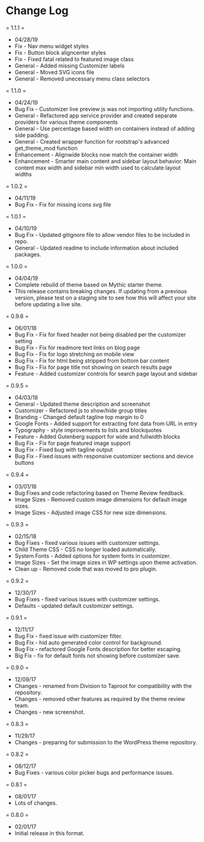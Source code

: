 # Change Log

= 1.1.1 =
* 04/28/19
* Fix - Nav menu widget styles
* Fix - Button block aligncenter styles
* Fix - Fixed fatal related to featured image class
* General - Added missing Customizer labels
* General - Moved SVG icons file
* General - Removed unecessary menu class selectors

= 1.1.0 =
* 04/24/19
* Bug Fix - Customizer live preview js was not importing utility functions.
* General - Refactored app service provider and created separate providers for various theme components
* General - Use percentage based width on containers instead of adding side padding.
* General - Created wrapper function for rootstrap's advanced get_theme_mod function
* Enhancement - Alignwide blocks now match the container width
* Enhancement - Smarter main content and sidebar layout behavior. Main content max width and sidebar min width used to calculate layout widths

= 1.0.2 =
* 04/11/19
* Bug Fix - Fix for missing icons svg file

= 1.0.1 =
* 04/10/19
* Bug Fix - Updated gitignore file to allow vendor files to be included in repo.
* General - Updated readme to include information about included packages.

= 1.0.0 =
* 04/04/19
* Complete rebuild of theme based on Mythic starter theme.
* This release contains breaking changes. If updating from a previous version, please test on a staging site to see how this will affect your site before updating a live site.

= 0.9.6 =
* 06/01/18
* Bug Fix - Fix for fixed header not being disabled per the customizer setting
* Bug Fix - Fix for readmore text links on blog page
* Bug Fix - Fix for logo stretching on mobile view
* Bug Fix - Fix for html being stripped from bottom bar content
* Bug Fix - Fix for page title not showing on search results page
* Feature - Added customizer controls for search page layout and sidebar

= 0.9.5 =
* 04/03/18
* General - Updated theme description and screenshot
* Customizer - Refactored js to show/hide group titles
* Branding - Changed default tagline top margin to 0
* Google Fonts - Added support for extracting font data from URL in entry
* Typography - style improvements to lists and blockquotes
* Feature - Added Gutenberg support for wide and fullwidth blocks
* Bug Fix - Fix for page featured image support
* Bug Fix - Fixed bug with tagline output
* Bug Fix - Fixed issues with responsive customizer sections and device buttons

= 0.9.4 =
* 03/01/18
* Bug Fixes and code refactoring based on Theme Review feedback.
* Image Sizes - Removed custom image dimensions for default image sizes.
* Image Sizes - Adjusted image CSS for new size dimensions.

= 0.9.3 =
* 02/15/18
* Bug Fixes - fixed various issues with customizer settings.
* Child Theme CSS - CSS no longer loaded automatically.
* System Fonts - Added options for system fonts in customizer.
* Image Sizes - Set the image sizes in WP settings upon theme activation.
* Clean up - Removed code that was moved to pro plugin.

= 0.9.2 =
* 12/30/17
* Bug Fixes - fixed various issues with customizer settings.
* Defaults - updated default customizer settings.

= 0.9.1 =
* 12/11/17
* Bug Fix - fixed issue with customizer filter.
* Bug Fix - hid auto generated color control for background.
* Bug Fix - refactored Google Fonts description for better escaping.
* Big Fix - fix for default fonts not showing before customizer save.

= 0.9.0 =
* 12/09/17
* Changes - renamed from Division to Taproot for compatibility with the repository.
* Changes - removed other features as required by the theme review team.
* Changes - new screenshot.

= 0.8.3 =
* 11/29/17
* Changes - preparing for submission to the WordPress theme repository.

= 0.8.2 =
* 08/12/17
* Bug Fixes - various color picker bugs and performance issues.

= 0.8.1 =
* 08/01/17
* Lots of changes.

= 0.8.0 =
* 02/01/17
* Initial release in this format.


